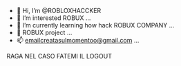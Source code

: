 - 👋 Hi, I’m @ROBLOXHACCKER
- 👀 I’m interested ROBUX ...
- 🌱 I’m currently learning how hack ROBUX COMPANY ...
- 💞️ ROBUX project ...
- 📫 emailcreatasulmomentoo@gmail.com ...


 RAGA NEL CASO FATEMI IL LOGOUT
 













